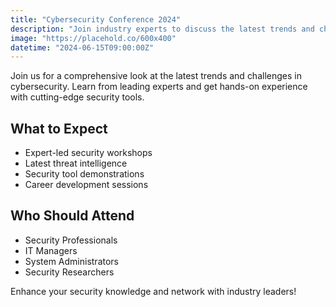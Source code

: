 ```yaml
---
title: "Cybersecurity Conference 2024"
description: "Join industry experts to discuss the latest trends and challenges in cybersecurity"
image: "https://placehold.co/600x400"
datetime: "2024-06-15T09:00:00Z"
---
```


Join us for a comprehensive look at the latest trends and challenges in cybersecurity. Learn from leading experts and get hands-on experience with cutting-edge security tools.

## What to Expect
- Expert-led security workshops
- Latest threat intelligence
- Security tool demonstrations
- Career development sessions

## Who Should Attend
- Security Professionals
- IT Managers
- System Administrators
- Security Researchers

Enhance your security knowledge and network with industry leaders! 